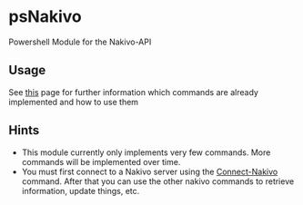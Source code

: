 # psNakivo

Powershell Module for the Nakivo-API

## Usage

See [this](docs\psNakivo.md) page for further information which commands are already implemented and how to use them

## Hints

- This module currently only implements very few commands. More commands will be implemented over time.
- You must first connect to a Nakivo server using the [Connect-Nakivo](docs\Connect-Nakivo.md) command. After that you can use the other nakivo commands to retrieve information, update things, etc.
